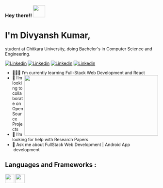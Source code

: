### Hey there!! <img src="https://media.tenor.com/images/3b388fe03da271d2674faf85eb7c3fcd/tenor.gif" width="40" height="40">

# I'm Divyansh Kumar,
  student at Chitkara University, doing Bachelor's in Computer Science and Engineering.

 [![Linkedin](https://img.shields.io/badge/Divyansh%20Kumar-blue??style=plastic&logo=linkedin)](https://www.linkedin.com/in/divyansh-k-05085b193/)
 [![Linkedin](https://img.shields.io/badge/Divyansh%20Kumar-black?style=plastic&logo=Twitter)](https://twitter.com/Divyans14237570)
 [![Linkedin](https://img.shields.io/badge/Divyansh%20Kumar-006400??style=plastic&logo=freeCodeCamp)](https://www.freecodecamp.org/flash_the_coder)
 [![Linkedin](https://img.shields.io/badge/ddivyansh9999@gmail.com-ffb138?style=plastic&logo=Gmail)]()

- 👨🏻‍💻 I’m currently learning Full-Stack Web Development and React  <img align="right" src="https://www.optimista.co.in/website.gif" width="440" height="200">
- 👀 I’m looking to collaborate on Open Source Projects
- 🤔 I’m looking for help with Research Papers
- 💬 Ask me about FullStack Web Development | Android App 
      &nbsp;&nbsp; &nbsp;development
 
 ## Languages and Frameworks : 
 <image src="https://upload.wikimedia.org/wikipedia/commons/thumb/3/38/HTML5_Badge.svg/600px-HTML5_Badge.svg.png" height="30" width="30">    <image src="https://upload.wikimedia.org/wikipedia/commons/7/70/Devicon-css3-plain.svg" height="30" width="30">     
  
